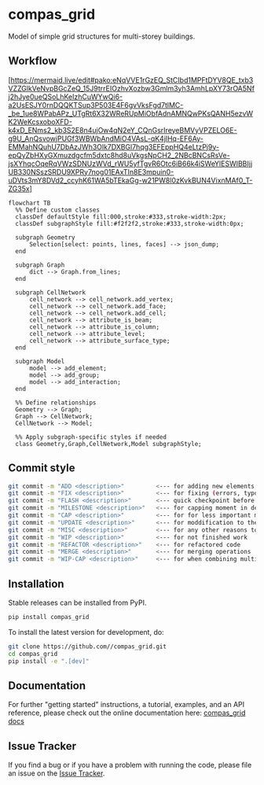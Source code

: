 # compas_grid

Model of simple grid structures for multi-storey buildings.

## Workflow

[https://mermaid.live/edit#pako:eNqVVE1rGzEQ_StCIbd1MPFtDYV8QE_txb3VZZGlkVeNvpBGcZeQ_15J9trrEIOzhvXozbw3Gmlm3yh3AmhLpXY73rOA5Nfj2hJye0ueQSoLhKeIzhCuWYwQi6-a2UsESJY0rnDQQKTSup3P503E4F6gvVksFgd7tlMC-_be_1ue8WPabAPz_UTgRt6X32WReRUpMiObfAdnAMNQwPKsQANH5ezvWK2WeKcsxoboXFD-k4xD_ENms2_kb3S2E8n4ujOw4qN2eY_CQnGsrIreyeBMVyVPZELO6E-g9U_AnQsvowjPUGf3WBWbAndMiO4VAsL-qK4jlHq-EF6Ay-EMMahNQuhU7DbAzJWh3Olk7DXBGl7hqg3EFEppHQ4eLtzPj9y-epQyZbHXyGXmuzdgcfm5dxtc8hd8uVkgsNpCH2_2NBcBNCsRsVe-jsXYhqcOqeRqVWzSDNUzWVd_rWU5yfTgvR6Otc6iB66k4iSWeYlESWIBBIjjUB330NSszSRDU9XPRy7nog01EAxTIn8E3mpuin0-uDVts3mY8DVd2_ccyhK61WA5bTEkaGg-w21PW8l0zKvkBUN4VixnMAf0_T-ZG35x]

```mermaid
flowchart TB
  %% Define custom classes
  classDef defaultStyle fill:000,stroke:#333,stroke-width:2px;
  classDef subgraphStyle fill:#f2f2f2,stroke:#333,stroke-width:0px;

  subgraph Geometry
      Selection[select: points, lines, faces] --> json_dump;
  end

  subgraph Graph
      dict --> Graph.from_lines;
  end
  
  subgraph CellNetwork
      cell_network --> cell_network.add_vertex;
      cell_network --> cell_network.add_face;
      cell_network --> cell_network.add_cell;
      cell_network --> attribute_is_beam;
      cell_network --> attribute_is_column;
      cell_network --> attribute_level;
      cell_network --> attribute_surface_type;
  end

  subgraph Model
      model --> add_element;
      model --> add_group;
      model --> add_interaction;
  end
  
  %% Define relationships
  Geometry --> Graph;
  Graph --> CellNetwork;
  CellNetwork --> Model;
  
  %% Apply subgraph-specific styles if needed
  class Geometry,Graph,CellNetwork,Model subgraphStyle;

```


## Commit style

```bash
git commit -m "ADD <description>"         <--- for adding new elements
git commit -m "FIX <description>"         <--- for fixing (errors, typos)
git commit -m "FLASH <description>"       <--- quick checkpoint before refactoring
git commit -m "MILESTONE <description>"   <--- for capping moment in development
git commit -m "CAP <description>"         <--- for for less important milestones
git commit -m "UPDATE <description>"      <--- for moddification to the same file
git commit -m "MISC <description>"        <--- for any other reasons to be described
git commit -m "WIP <description>"         <--- for not finished work
git commit -m "REFACTOR <description>"    <--- for refactored code
git commit -m "MERGE <description>"       <--- for merging operations
git commit -m "WIP-CAP <description>"     <--- for when combining multiple commits into one
```

## Installation

Stable releases can be installed from PyPI.

```bash
pip install compas_grid
```

To install the latest version for development, do:

```bash
git clone https://github.com//compas_grid.git
cd compas_grid
pip install -e ".[dev]"
```

## Documentation

For further "getting started" instructions, a tutorial, examples, and an API reference,
please check out the online documentation here: [compas_grid docs](https://.github.io/compas_grid)

## Issue Tracker

If you find a bug or if you have a problem with running the code, please file an issue on the [Issue Tracker](https://github.com//compas_grid/issues).

